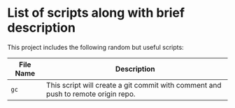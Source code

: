 # List of scripts along with brief description

This project includes the following random but useful scripts:

| File Name | Description |
| --- | --- |
| `gc` | This script will create a git commit with comment and push to remote origin repo.  |
